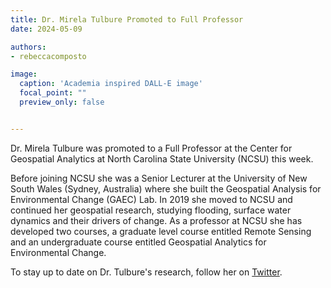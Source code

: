 ```yaml
---
title: Dr. Mirela Tulbure Promoted to Full Professor
date: 2024-05-09

authors:
- rebeccacomposto

image:
  caption: 'Academia inspired DALL-E image'
  focal_point: ""
  preview_only: false


---
```


Dr. Mirela Tulbure was promoted to a Full Professor at the Center for Geospatial Analytics at North Carolina State University (NCSU) this week.

<!--more-->

Before joining NCSU she was a Senior Lecturer at the University of New South Wales (Sydney, Australia) where she built the Geospatial Analysis for Environmental Change (GAEC) Lab. In 2019 she moved to NCSU and continued her geospatial research, studying flooding, surface water dynamics and their drivers of change. As a professor at NCSU she has developed two courses, a graduate level course entitled Remote Sensing and an undergraduate course entitled Geospatial Analytics for Environmental Change.

To stay up to date on Dr. Tulbure's research, follow her on <a href="https://twitter.com/mirelagtulbure">Twitter</a>.

